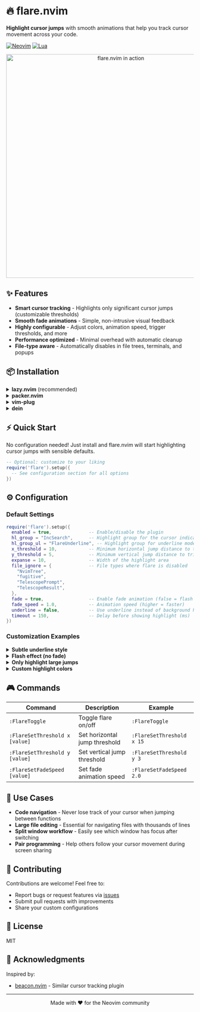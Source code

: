 # 🔥 flare.nvim

**Highlight cursor jumps** with smooth animations that help you track cursor movement across your code.

[![Neovim](https://img.shields.io/badge/Neovim%20≥%200.7-green.svg?style=flat-square&logo=neovim)](https://github.com/neovim/neovim)
[![Lua](https://img.shields.io/badge/Made%20with%20Lua-blue.svg?style=flat-square&logo=lua)](https://lua.org)

<p align="center">
  <img src="https://user-images.githubusercontent.com/1717836/163735786-bbbcb23f-662a-4213-a2c4-b84440766324.gif" alt="flare.nvim in action" width="600"/>
</p>

## ✨ Features

- **Smart cursor tracking** - Highlights only significant cursor jumps (customizable thresholds)
- **Smooth fade animations** - Simple, non-intrusive visual feedback
- **Highly configurable** - Adjust colors, animation speed, trigger thresholds, and more
- **Performance optimized** - Minimal overhead with automatic cleanup
- **File-type aware** - Automatically disables in file trees, terminals, and popups

## 📦 Installation

<details>
<summary><b>lazy.nvim</b> (recommended)</summary>

```lua
{
  'stonelasley/flare.nvim',
  event = "CursorMoved",
  opts = {
    -- your configuration here (optional)
  }
}
```
</details>

<details>
<summary><b>packer.nvim</b></summary>

```lua
use {
  'stonelasley/flare.nvim',
  config = function() 
    require('flare').setup()
  end
}
```
</details>

<details>
<summary><b>vim-plug</b></summary>

```viml
Plug 'stonelasley/flare.nvim'

" In your init.lua or after plugins load:
lua require('flare').setup()
```
</details>

<details>
<summary><b>dein</b></summary>

```viml
call dein#add('stonelasley/flare.nvim')

" In your init.lua or after plugins load:
lua require('flare').setup()
```
</details>

## ⚡ Quick Start

No configuration needed! Just install and flare.nvim will start highlighting cursor jumps with sensible defaults.

```lua
-- Optional: customize to your liking
require('flare').setup({
  -- See configuration section for all options
})
```

## ⚙️ Configuration

### Default Settings

```lua
require('flare').setup({
  enabled = true,              -- Enable/disable the plugin
  hl_group = "IncSearch",      -- Highlight group for the cursor indicator
  hl_group_ul = "FlareUnderline", -- Highlight group for underline mode
  x_threshold = 10,            -- Minimum horizontal jump distance to trigger
  y_threshold = 5,             -- Minimum vertical jump distance to trigger
  expanse = 10,                -- Width of the highlight area
  file_ignore = {              -- File types where flare is disabled
    "NvimTree",
    "fugitive", 
    "TelescopePrompt",
    "TelescopeResult",
  },
  fade = true,                 -- Enable fade animation (false = flash effect)
  fade_speed = 1.0,            -- Animation speed (higher = faster)
  underline = false,           -- Use underline instead of background highlight
  timeout = 150,               -- Delay before showing highlight (ms)
})
```

### Customization Examples

<details>
<summary><b>Subtle underline style</b></summary>

```lua
require('flare').setup({
  underline = true,
  hl_group_ul = "CursorLine",  -- Or any highlight group you prefer
})
```
</details>

<details>
<summary><b>Flash effect (no fade)</b></summary>

```lua
require('flare').setup({
  fade = false,
  timeout = 100,
})
```
</details>

<details>
<summary><b>Only highlight large jumps</b></summary>

```lua
require('flare').setup({
  x_threshold = 20,  -- Only highlight jumps > 20 columns
  y_threshold = 10,  -- Only highlight jumps > 10 lines
})
```
</details>

<details>
<summary><b>Custom highlight colors</b></summary>

```lua
-- Define your custom highlight group
vim.api.nvim_set_hl(0, 'MyFlareHighlight', { 
  bg = '#ff9e64',  -- Orange background
  fg = '#1a1b26',  -- Dark foreground
  bold = true 
})

require('flare').setup({
  hl_group = "MyFlareHighlight",
})
```
</details>

## 🎮 Commands

| Command | Description | Example |
|---------|-------------|---------|
| `:FlareToggle` | Toggle flare on/off | `:FlareToggle` |
| `:FlareSetThreshold x [value]` | Set horizontal jump threshold | `:FlareSetThreshold x 15` |
| `:FlareSetThreshold y [value]` | Set vertical jump threshold | `:FlareSetThreshold y 3` |
| `:FlareSetFadeSpeed [value]` | Set fade animation speed | `:FlareSetFadeSpeed 2.0` |

## 🎯 Use Cases

- **Code navigation** - Never lose track of your cursor when jumping between functions
- **Large file editing** - Essential for navigating files with thousands of lines
- **Split window workflow** - Easily see which window has focus after switching
- **Pair programming** - Help others follow your cursor movement during screen sharing

## 🤝 Contributing

Contributions are welcome! Feel free to:
- Report bugs or request features via [issues](https://github.com/stonelasley/flare.nvim/issues)
- Submit pull requests with improvements
- Share your custom configurations

## 📝 License

MIT

## 🌟 Acknowledgments

Inspired by:
- [beacon.nvim](https://github.com/DanilaMihailov/beacon.nvim) - Similar cursor tracking plugin

---

<p align="center">
  Made with ❤️ for the Neovim community
</p>
